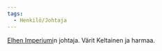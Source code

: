 ```yaml
---
tags:
  - Henkilö/Johtaja
---
```

[Elhen Imperiumi](Elhen%20Imperiumi.md)n johtaja.
Värit Keltainen ja harmaa.